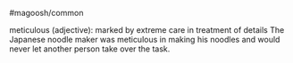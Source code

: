 #magoosh/common

meticulous (adjective): marked by extreme care in treatment of details 
The Japanese noodle maker was meticulous in making his noodles and would never let another person 
take over the task. 
